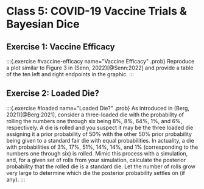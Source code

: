 # Class 5: COVID-19 Vaccine Trials \& Bayesian Dice

## Exercise 1: Vaccine Efficacy

:::{.exercise #vaccine-efficacy name="Vaccine Efficacy" .prob}
Reproduce a plot similar to Figure 3 in (Senn, 2022)[@Senn:2022] and provide a table of the ten left and right endpoints in the graphic. 
:::

## Exercise 2: Loaded Die?

:::{.exercise #loaded name="Loaded Die?" .prob}
As introduced in (Berg, 2021)[@Berg:2021], consider a three-loaded die with the probability of rolling the numbers one through six being 8%, 8%, 64%, 1%, and 6%, respectively. A die is rolled and you suspect it may be the three loaded die assigning it a prior probability of 50% with the other 50% prior probability being given to a standard fair die with equal probabilities. In actuality, a die with probabilities of 3%, 17%, 51%, 14%, 14%, and 1% (corresponding to the numbers one through six) is rolled. Mimic this process with a simulation, and, for a given set of rolls from your simulation, calculate the posterior probability that the rolled die is a standard die. Let the number of rolls grow very large to determine which die the posterior probability settles on (if any).
:::
